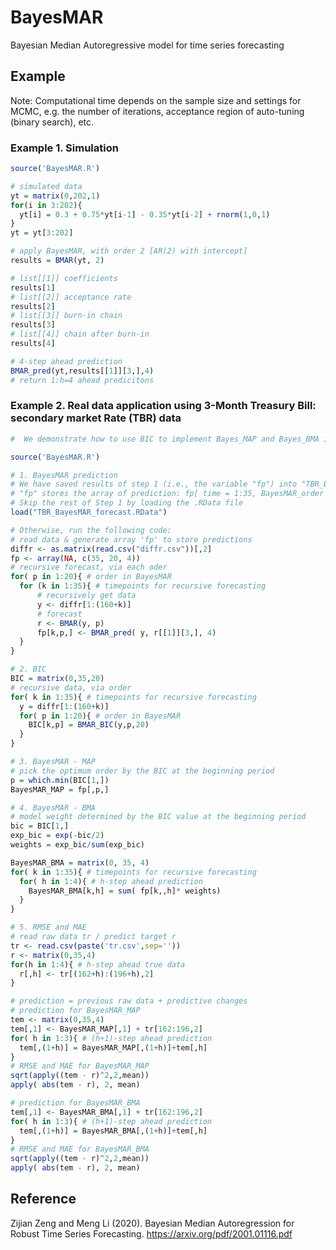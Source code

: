# BayesMAR
Bayesian Median Autoregressive model for time series forecasting 


## Example 

Note: Computational time depends on the sample size and settings for MCMC, e.g. the number of iterations, acceptance region of auto-tuning (binary search), etc.


### Example 1. Simulation
```r
source('BayesMAR.R')

# simulated data
yt = matrix(0,202,1)
for(i in 3:202){
  yt[i] = 0.3 + 0.75*yt[i-1] - 0.35*yt[i-2] + rnorm(1,0,1)
}
yt = yt[3:202]

# apply BayesMAR, with order 2 [AR(2) with intercept]
results = BMAR(yt, 2)

# list[[1]] coefficients
results[1]
# list[[2]] acceptance rate
results[2] 
# list[[3]] burn-in chain
results[3]
# list[[4]] chain after burn-in
results[4]

# 4-step ahead prediction
BMAR_pred(yt,results[[1]][3,],4)
# return 1:h=4 ahead predicitons
```

### Example 2. Real data application using 3-Month Treasury Bill: secondary market Rate (TBR) data


```r 
#  We demonstrate how to use BIC to implement Bayes_MAP and Bayes_BMA in this example. 

source('BayesMAR.R')

# 1. BayesMAR prediction
# We have saved results of step 1 (i.e., the variable "fp") into "TBR_BayesMAR_forecast.RData" for easy reference.
# "fp" stores the array of prediction: fp[ time = 1:35, BayesMAR_order = 1:20, step_ahead = 1:4 ]
# Skip the rest of Step 1 by loading the .RData file 
load("TBR_BayesMAR_forecast.RData")

# Otherwise, run the following code: 
# read data & generate array 'fp' to store predictions  
diffr <- as.matrix(read.csv("diffr.csv"))[,2]
fp <- array(NA, c(35, 20, 4))
# recursive forecast, via each oder
for( p in 1:20){ # order in BayesMAR
  for (k in 1:35){ # timepoints for recursive forecasting 
      # recursively get data
      y <- diffr[1:(160+k)]
      # forecast
      r <- BMAR(y, p)
      fp[k,p,] <- BMAR_pred( y, r[[1]][3,], 4)
  }
}

# 2. BIC
BIC = matrix(0,35,20)
# recursive data, via order
for( k in 1:35){ # timepoints for recursive forecasting
  y = diffr[1:(160+k)]
  for( p in 1:20){ # order in BayesMAR
    BIC[k,p] = BMAR_BIC(y,p,20)
  }
}

# 3. BayesMAR - MAP
# pick the optimum order by the BIC at the beginning period
p = which.min(BIC[1,])
BayesMAR_MAP = fp[,p,]

# 4. BayesMAR - BMA
# model weight determined by the BIC value at the beginning period 
bic = BIC[1,]
exp_bic = exp(-bic/2)
weights = exp_bic/sum(exp_bic)

BayesMAR_BMA = matrix(0, 35, 4)
for( k in 1:35){ # timepoints for recursive forecasting
  for( h in 1:4){ # h-step ahead prediction
    BayesMAR_BMA[k,h] = sum( fp[k,,h]* weights)
  }
}

# 5. RMSE and MAE 
# read raw data tr / predict target r
tr <- read.csv(paste('tr.csv',sep=''))
r <- matrix(0,35,4)
for(h in 1:4){ # h-step ahead true data
  r[,h] <- tr[(162+h):(196+h),2]
}

# prediction = previous raw data + predictive changes
# prediction for BayesMAR_MAP
tem <- matrix(0,35,4)
tem[,1] <- BayesMAR_MAP[,1] + tr[162:196,2]
for( h in 1:3){ # (h+1)-step ahead prediction
  tem[,(1+h)] = BayesMAR_MAP[,(1+h)]+tem[,h]
}
# RMSE and MAE for BayesMAR_MAP
sqrt(apply((tem - r)^2,2,mean))
apply( abs(tem - r), 2, mean)

# prediction for BayesMAR_BMA
tem[,1] <- BayesMAR_BMA[,1] + tr[162:196,2]
for( h in 1:3){ # (h+1)-step ahead prediction
  tem[,(1+h)] = BayesMAR_BMA[,(1+h)]+tem[,h]
}
# RMSE and MAE for BayesMAR_BMA
sqrt(apply((tem - r)^2,2,mean))
apply( abs(tem - r), 2, mean)
```

## Reference

Zijian Zeng and Meng Li (2020). Bayesian Median Autoregression for Robust Time Series Forecasting. <https://arxiv.org/pdf/2001.01116.pdf>
